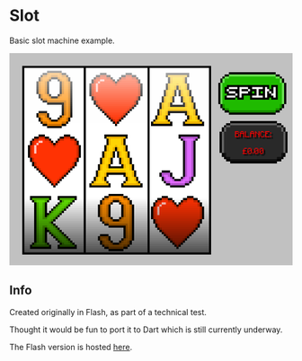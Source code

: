 # Slot

Basic slot machine example.

![Screenshot](/assets/screenshots/slot-flash_screenshot.png?raw=true "Screenshot")

## Info

Created originally in Flash, as part of a technical test.

Thought it would be fun to port it to Dart which is still currently underway.

The Flash version is hosted [here](http://caffeinatednightmare.com/games/slot/flash/).